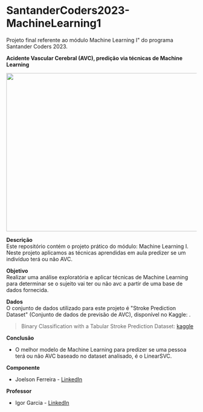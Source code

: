 # SantanderCoders2023-MachineLearning1
Projeto final referente ao módulo Machine Learning I" do programa Santander Coders 2023.

**Acidente Vascular Cerebral (AVC), predição via técnicas de Machine Learning**<br>

<p align="center">
  <img width="720" height="420" src="https://volta.com.br/wp-content/uploads/2022/04/avc-blog.jpg">
</p>

**Descrição**<br>
Este repositório contém o projeto prático do módulo: Machine Learning I. Neste projeto aplicamos as técnicas aprendidas em aula predizer se um indivíduo terá ou não AVC.

**Objetivo**<br>
Realizar uma análise exploratória e aplicar técnicas de Machine Learning para determinar se o sujeito vai ter ou não avc a partir de uma base de dados fornecida.

**Dados**<br>
O conjunto de dados utilizado para este projeto é "Stroke Prediction Dataset" (Conjunto de dados de previsão de AVC), disponível no Kaggle: .


> Binary Classification with a Tabular Stroke Prediction Dataset: [kaggle](https://www.kaggle.com/competitions/playground-series-s3e2/data?select=train.csv)<br>


**Conclusão**<br>
- O melhor modelo de Machine Learning para predizer se uma pessoa terá ou não AVC baseado no dataset analisado, é o LinearSVC.
  
**Componente**<br>

- Joelson Ferreira - <a href="https://www.linkedin.com/in/joelsons/" target="_blank">LinkedIn</a>
  
**Professor**<br>

- Igor Garcia - [LinkedIn](https://www.linkedin.com/in/igorgbs/)
